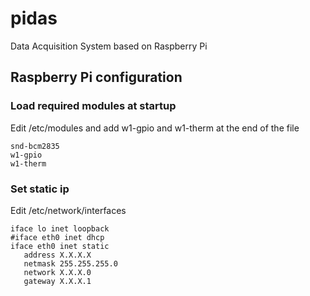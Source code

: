 # pidas

Data Acquisition System based on Raspberry Pi

## Raspberry Pi configuration 

### Load required modules at startup 

Edit /etc/modules and add w1-gpio and w1-therm at the end of the file
```
snd-bcm2835                                                           
w1-gpio                                                            
w1-therm   
```

### Set static ip

Edit /etc/network/interfaces

```
iface lo inet loopback
#iface eth0 inet dhcp
iface eth0 inet static
   address X.X.X.X
   netmask 255.255.255.0
   network X.X.X.0
   gateway X.X.X.1
```
